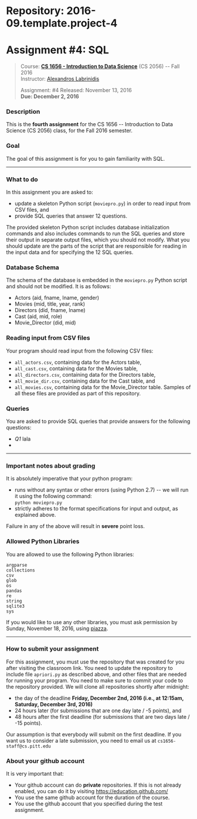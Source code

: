 # Repository: 2016-09.template.project-4
# Assignment #4: SQL  

> Course: **[CS 1656 - Introduction to Data Science](http://cs1656.org)** (CS 2056) -- Fall 2016    
> Instructor: [Alexandros Labrinidis](http://labrinidis.cs.pitt.edu)  
> 
> Assignment: #4
> Released: November 13, 2016  
> **Due:      December 2, 2016**

### Description
This is the **fourth assignment** for the CS 1656 -- Introduction to Data Science (CS 2056) class, for the Fall 2016 semester.

### Goal
The goal of this assignment is for you to gain familiarity with SQL.

---

### What to do

In this assignment you are asked to:  
* update a skeleton Python script (`moviepro.py`) in order to read input from CSV files, and   
* provide SQL queries that answer 12 questions.

The provided skeleton Python script includes database initialization commands and also includes commands to run the SQL queries and store their output in separate output files, which you should not modify. What you should update are the parts of the script that are responsible for reading in the input data and for specifying the 12 SQL queries.

### Database Schema

The schema of the database is embedded in the `moviepro.py` Python script and should not be modified. It is as follows:
* Actors (aid, fname, lname, gender)  
* Movies (mid, title, year, rank)  
* Directors (did, fname, lname)  
* Cast (aid, mid, role)  
* Movie_Director (did, mid)  


### Reading input from CSV files

Your program should read input from the following CSV files:
* `all_actors.csv`, containing data for the Actors table,  
* `all_cast.csv`, containing data for the Movies table,  
* `all_directors.csv`, containing data for the Directors table,  
* `all_movie_dir.csv`, containing data for the Cast table, and  
* `all_movies.csv`, containing data for the Movie_Director table.
Samples of all these files are provided as part of this repository.


### Queries

You are asked to provide SQL queries that provide answers for the following questions: 
* *Q1* lala  
*   



---

### Important notes about grading
It is absolutely imperative that your python program:  
* runs without any syntax or other errors (using Python 2.7) -- we will run it using the following command:  
`python moviepro.py`  
* strictly adheres to the format specifications for input and output, as explained above.     

Failure in any of the above will result in **severe** point loss. 


### Allowed Python Libraries
You are allowed to use the following Python libraries:
```
argparse
collections
csv
glob
os
pandas
re
string
sqlite3
sys
```
If you would like to use any other libraries, you must ask permission by Sunday, November 18, 2016, using [piazza](http://piazza.cs1656.org).

---

### How to submit your assignment
For this assignment, you must use the repository that was created for you after visiting the classroom link. You need to update the repository to include file `apriori.py` as described above, and other files that are needed for running your program. You need to make sure to commit your code to the repository provided. We will clone all repositories shortly after midnight:  
* the day of the deadline **Friday, December 2nd, 2016 (i.e., at 12:15am, Saturday, December 3rd, 2016)**  
* 24 hours later (for submissions that are one day late / -5 points), and  
* 48 hours after the first deadline (for submissions that are two days late / -15 points). 

Our assumption is that everybody will submit on the first deadline. If you want us to consider a late submission, you need to email us at `cs1656-staff@cs.pitt.edu`


### About your github account
It is very important that:  
* Your github account can do **private** repositories. If this is not already enabled, you can do it by visiting <https://education.github.com/>  
* You use the same github account for the duration of the course.  
* You use the github account that you specified during the test assignment.    
